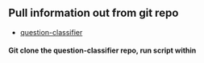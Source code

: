 ## Pull information out from git repo

- [question-classifier](https://github.com/CLOSER-Cohorts/question-classifier)


#### Git clone the question-classifier repo, run script within
